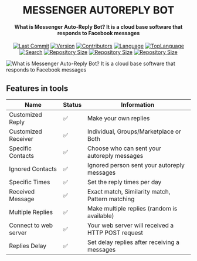 <H1 align="center">
MESSENGER AUTOREPLY BOT
</H1>
<H4 align="center">
What is Messenger Auto-Reply Bot? It is a cloud base software that responds to Facebook messages</br>

</H4>
<p align="center">
<a href="https://github.com/kypressblackhat"><img alt="Last Commit" src="https://img.shields.io/github/last-commit/kypressblackhat/messenger-autoreply-bot"/></a>
<a href="https://github.com/kypressblackhat"><img alt="Version" src="https://img.shields.io/github/release/kypressblackhat/messenger-autoreply-bot"/></a>
<a href="https://github.com/kypressblackhat"><img alt="Contributors" src="https://img.shields.io/github/contributors/kypressblackhat/messenger-autoreply-bot"/></a>
<a href="https://github.com/kypressblackhat"><img alt="Language" src="https://img.shields.io/github/languages/count/kypressblackhat/messenger-autoreply-bot"/></a>
<a href="https://github.comkypressblackhat"><img alt="TopLanguage" src="https://img.shields.io/github/languages/top/kypressblackhat/messenger-autoreply-bot"/></a>
</br>
<a href="https://github.com/kypressblackhat"><img alt="Search" src="https://img.shields.io/github/search/warifp/kypressblackhat/messenger-autoreply-bot"/></a>
<a href="https://github.com/kypressblackhat"><img alt="Repository Size" src="https://img.shields.io/github/repo-size/kypressblackhat/messenger-autoreply-bot"/></a>
<a href="https://github.com/kypressblackhat"><img alt="Repository Size" src="https://img.shields.io/github/forkskypressblackhat/messenger-autoreply-bot"/></a>
<a href="https://github.com/kypressblackhat"><img alt="Repository Size" src="https://img.shields.io/github/stars/kypressblackhat/messenger-autoreply-bot"/></a>
</p>








![What is Messenger Auto-Reply Bot? It is a cloud base software that responds to Facebook messages](https://user-images.githubusercontent.com/21362676/79481057-93da2c80-8041-11ea-8534-2b4bc61c349d.png)

## Features in tools

| Name                               | Status             | Information                                        |
| ---------------------------------- | ------------------ | -------------------------------------------------- |
| Customized Reply                   | :white_check_mark: | Make your own replies                              |
| Customized Receiver                | :white_check_mark: | Individual, Groups/Marketplace or Both             |
| Specific Contacts                  | :white_check_mark: | Choose who can sent your autoreply messages        |
| Ignored Contacts                   | :white_check_mark: | Ignored person sent your autoreply messages        |
| Specific Times                     | :white_check_mark: | Set the reply times per day                        |
| Received Message                   | :white_check_mark: | Exact match, Similarity match, Pattern matching    |
| Multiple Replies                   | :white_check_mark: | Make multiple replies (random is available)        |
| Connect to web server              | :white_check_mark: | Your web server will received a HTTP POST request  |
| Replies Delay                      | :white_check_mark: | Set delay replies after receiving a messages       |

